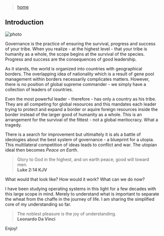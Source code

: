 > [home](../)

## Introduction

![photo](/governance/photos/peace.png)

Governance is the practice of ensuring the survival, progress and success of your tribe.  When you realize - at the highest level - that your tribe is humanity as a whole, the scope begins at the survival of the species.  Progress and success are the consequences of good leadership.

As it stands, the world is organized into countries with geographical borders.  The overlapping idea of nationality which is a result of gene pool management within borders necessarily complicates matters.  However, there is no position of global supreme commander - we simply have a collection of leaders of countries.

Even the most powerful leader - therefore - has only a country as his tribe.  They are all competing for global resources and this mandates each leader trying to protect and expand a border or aquire foreign resources inside the border instead of the larger good of humanity as a whole.  This is an arrangement for the survival of the fittest - not a global meritocracy.  What a tragedy.

There is a search for improvement but ultimaltely it is als a battle of ideologies about the best system of governance - a blueprint for a utopia.  This multilateral competition of ideas leads to conflict and war.  The utopian ideal then becomes _Peace on Earth_.

> Glory to God in the highest, and on earth peace, good will toward men.  
> **Luke 2:14 KJV**

What would that look like?  How would it work?  What can we do now?

I have been studying operating systems in this light for a few decades with this large scope in mind.  Merely to understand what is important to separate the wheat from the chaffe in the journey of life.  I am sharing the simplified core of my understanding so far.

> The noblest pleasure is the joy of understanding.  
> **Leonardo Da Vinci**

Enjoy!
